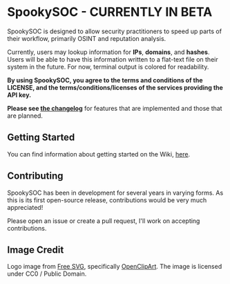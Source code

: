 # SpookySOC - CURRENTLY IN BETA

SpookySOC is designed to allow security practitioners to speed up parts of their workflow, primarily OSINT and reputation analysis.

Currently, users may lookup information for **IPs**, **domains**, and **hashes**.
Users will be able to have this information written to a flat-text file on their system in the future. For now, terminal output is colored for readability.

**By using SpookySOC, you agree to the terms and conditions of the LICENSE, and the terms/conditions/licenses of the services providing the API key.**

**Please see [the changelog](CHANGELOG.md)** for features that are implemented and those that are planned.

## Getting Started

You can find information about getting started on the Wiki, [here](https://github.com/ImJksn/SpookySOC/wiki/Getting-Started).

## Contributing

SpookySOC has been in development for several years in varying forms. As this is its first open-source release, contributions would be very much appreciated!

Please open an issue or create a pull request, I'll work on accepting contributions. 

## Image Credit

Logo image from [Free SVG](https://freesvg.org/ghost-mask-vector-image), specifically [OpenClipArt](https://freesvg.org/by/OpenClipart).
The image is licensed under CC0 / Public Domain.
